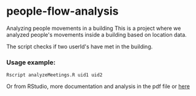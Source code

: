 # people-flow-analysis

Analyzing people movements in a building
This is a project where we analyzed people's movements inside a building based on location data.

The script checks if two userId's have met in the building.

### Usage example:
```
Rscript analyzeMeetings.R uid1 uid2
```

Or from RStudio, more documentation and analysis in the pdf file or [here](https://docs.google.com/document/d/18J6zokcXgkY2mILRHQ3gpRO8dfqgmhW3zIXklQe7o7g/pub)

